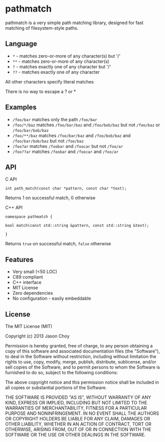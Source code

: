 pathmatch
=========

pathmatch is a very simple path matching library, designed for fast matching of filesystem-style paths.

Language
--------

- `*` - matches zero-or-more of any character(s) but '/'
- `**` - matches zero-or-more of any character(s)
- `?` - matches exactly one of any character but '/'
- `??` - matches exactly one of any character

All other characters specify literal matches

There is no way to escape a ? or *

Examples
--------

- `/foo/bar` matches only the path `/foo/bar`
- `/foo/*/baz` matches `/foo/bar/baz` and `/foo/bob/baz` but not `/foo/baz` or `/foo/bar/bob/baz`
- `/foo/**/baz` matches `/foo/bar/baz` and `/foo/bob/baz` and `/foo/bar/bob/baz` but not `/foo/baz`
- `/foo?ar` matches `/foobar` and `/foocar` but not `/foo/ar`
- `/foo??ar` matches `/foobar` and `/foocar` and `/foo/ar`

API
---

C API

```
int path_match(const char *pattern, const char *text);
```

Returns 1 on successful match, 0 otherwise

C++ API
```
namespace pathmatch {

bool match(const std::string &pattern, const std::string &text);

}
```

Returns `true` on successful match, `false` otherwise

Features
--------

- Very small (<50 LOC)
- C89 compliant
- C++ interface
- MIT License
- Zero dependencies
- No configuration - easily embeddable

License
-------

The MIT License (MIT)

Copyright (c) 2013 Jason Choy

Permission is hereby granted, free of charge, to any person obtaining a copy of
this software and associated documentation files (the "Software"), to deal in
the Software without restriction, including without limitation the rights to
use, copy, modify, merge, publish, distribute, sublicense, and/or sell copies of
the Software, and to permit persons to whom the Software is furnished to do so, 
subject to the following conditions:

The above copyright notice and this permission notice shall be included in all 
copies or substantial portions of the Software.

THE SOFTWARE IS PROVIDED "AS IS", WITHOUT WARRANTY OF ANY KIND, EXPRESS OR
IMPLIED, INCLUDING BUT NOT LIMITED TO THE WARRANTIES OF MERCHANTABILITY, FITNESS
FOR A PARTICULAR PURPOSE AND NONINFRINGEMENT. IN NO EVENT SHALL THE AUTHORS OR
COPYRIGHT HOLDERS BE LIABLE FOR ANY CLAIM, DAMAGES OR OTHER LIABILITY, WHETHER
IN AN ACTION OF CONTRACT, TORT OR OTHERWISE, ARISING FROM, OUT OF OR IN
CONNECTION WITH THE SOFTWARE OR THE USE OR OTHER DEALINGS IN THE SOFTWARE.
